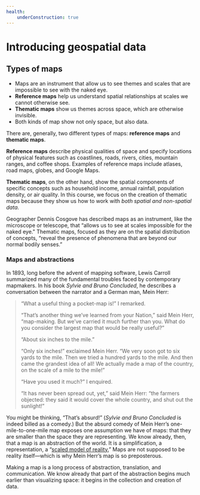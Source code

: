 ```yaml
---
health:
    underConstruction: true
---
```


# Introducing geospatial data

## Types of maps

* Maps are an instrument that allow us to see themes and scales that are impossible to see with the naked eye.
* **Reference maps** help us understand spatial relationships at scales we cannot otherwise see. 
* **Thematic maps** show us themes across space, which are otherwise invisible.  
* Both kinds of map show not only space, but also data.

<hideable title = "More reading on your own time">
 
There are, generally, two different types of maps: **reference maps** and **thematic maps**.

**Reference maps** describe physical qualities of space and specify locations of physical features such as coastlines, roads, rivers, cities, mountain ranges, and coffee shops. Examples of reference maps include atlases, road maps, globes, and Google Maps. 

**Thematic maps**, on the other hand, show the spatial components of specific concepts such as household income, annual rainfall, population density, or air quality. In this course, we focus on the creation of thematic maps because they show us how to work with *both spatial and non-spatial data*. 

Geographer Dennis Cosgove has described maps as an instrument, like the microscope or telescope, that “allows us to see at scales impossible for the naked eye." Thematic maps, focused as they are on the spatial distribution of concepts, “reveal the presence of phenomena that are beyond our normal bodily senses.”

### Maps and abstractions

In 1893, long before the advent of mapping software, Lewis Carroll summarized many of the fundamental troubles faced by contemporary mapmakers. In his book *Sylvie and Bruno Concluded*, he describes a conversation between the narrator and a German man, Mein Herr: 

> “What a useful thing a pocket-map is!” I remarked.
> 
> “That’s another thing we’ve learned from your Nation,” said Mein Herr, “map-making. But we’ve carried it much further than you. What do you consider the largest map that would be really useful?”
> 
> “About six inches to the mile.”
> 
> “Only six inches!” exclaimed Mein Herr. “We very soon got to six yards to the mile. Then we tried a hundred yards to the mile. And then came the grandest idea of all! We actually made a map of the country, on the scale of a mile to the mile!”
> 
> “Have you used it much?” I enquired.
> 
> “It has never been spread out, yet,” said Mein Herr: “the farmers objected: they said it would cover the whole country, and shut out the sunlight!” 

You might be thinking, “That’s absurd!” (*Sylvie and Bruno Concluded* is indeed billed as a comedy.) But the absurd comedy of Mein Herr’s one-mile-to-one-mile map exposes one assumption we have of maps: that they are smaller than the space they are representing. We know already, then, that a map is an abstraction of the world. It is a simplification, a representation, a “[scaled model of reality.](https://projecteuclid.org/euclid.ss/1124891287)” Maps are not supposed to be reality itself—which is why Mein Herr’s map is so preposterous.

Making a map is a long process of abstraction, translation, and communication. We know already that part of the abstraction begins much earlier than visualizing space: it begins in the collection and creation of data. 

</hideable>
